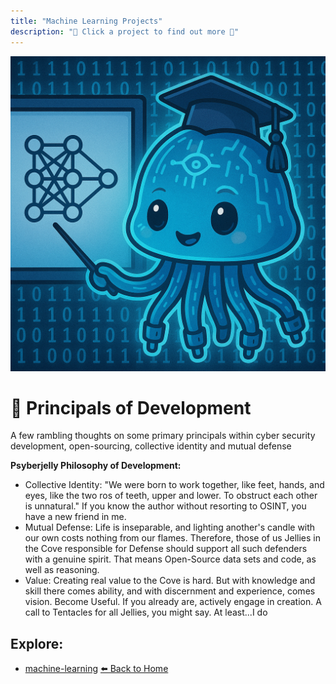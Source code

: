 ```yaml
---
title: "Machine Learning Projects"
description: "🪼 Click a project to find out more 🪼"
---
```


![Jellyfish ML](/images/jellyfish/ml.png)

# 🪼 Principals of Development

A few rambling thoughts on some primary principals within cyber security development, open-sourcing, collective identity and mutual defense

**Psyberjelly Philosophy of Development:**
- Collective Identity: "We were born to work together, like feet, hands, and eyes, like the two ros of teeth, upper and lower. To obstruct each other is unnatural." If you know the author without resorting to OSINT, you have a new friend in me. 
- Mutual Defense: Life is inseparable, and lighting another's candle with our own costs nothing  from our flames. Therefore, those of us Jellies in the Cove responsible for Defense should support all such defenders with a genuine spirit. That means Open-Source data sets and code, as well as reasoning.
- Value: Creating real value to the Cove is hard. But with knowledge and skill there comes ability, and with discernment and experience, comes vision. Become Useful. If you already are, actively engage in creation. A call to Tentacles for all Jellies, you might say. At least...I do

## Explore:

- [machine-learning](/Projects)
[⬅️ Back to Home](/)
